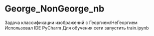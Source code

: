 # George_NonGeorge_nb
Задача классификации изображений с Георгием/НеГеоргием  Использовал IDE PyCharm  Для обучения сети запустить train.ipynb
